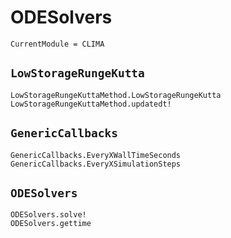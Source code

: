 # ODESolvers

```@meta
CurrentModule = CLIMA
```

## `LowStorageRungeKutta`

```@docs
LowStorageRungeKuttaMethod.LowStorageRungeKutta
LowStorageRungeKuttaMethod.updatedt!
```

## `GenericCallbacks`

```@docs
GenericCallbacks.EveryXWallTimeSeconds
GenericCallbacks.EveryXSimulationSteps
```

## `ODESolvers`

```@docs
ODESolvers.solve!
ODESolvers.gettime
```
